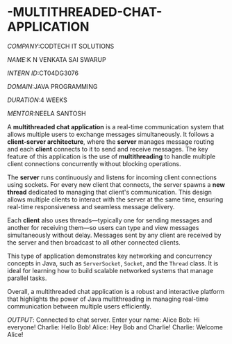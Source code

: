 # -MULTITHREADED-CHAT-APPLICATION

*COMPANY*:CODTECH IT SOLUTIONS

*NAME*:K N VENKATA SAI SWARUP

*INTERN ID*:CT04DG3076

*DOMAIN*:JAVA PROGRAMMING

*DURATION*:4 WEEKS

*MENTOR*:NEELA SANTOSH

A **multithreaded chat application** is a real-time communication system that allows multiple users to exchange messages simultaneously. It follows a **client-server architecture**, where the **server** manages message routing and each **client** connects to it to send and receive messages. The key feature of this application is the use of **multithreading** to handle multiple client connections concurrently without blocking operations.

The **server** runs continuously and listens for incoming client connections using sockets. For every new client that connects, the server spawns a **new thread** dedicated to managing that client's communication. This design allows multiple clients to interact with the server at the same time, ensuring real-time responsiveness and seamless message delivery.

Each **client** also uses threads—typically one for sending messages and another for receiving them—so users can type and view messages simultaneously without delay. Messages sent by any client are received by the server and then broadcast to all other connected clients.

This type of application demonstrates key networking and concurrency concepts in Java, such as `ServerSocket`, `Socket`, and the `Thread` class. It is ideal for learning how to build scalable networked systems that manage parallel tasks.

Overall, a multithreaded chat application is a robust and interactive platform that highlights the power of Java multithreading in managing real-time communication between multiple users efficiently.

*OUTPUT*:
Connected to chat server.
Enter your name: Alice
Bob: Hi everyone!
Charlie: Hello Bob!
Alice: Hey Bob and Charlie!
Charlie: Welcome Alice!
